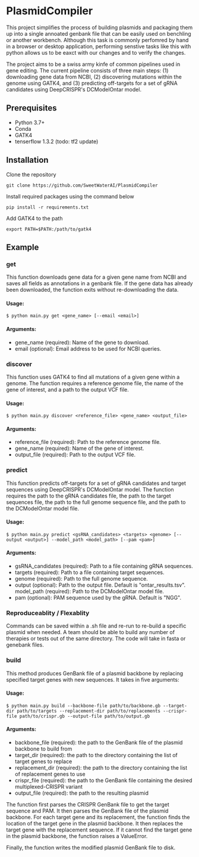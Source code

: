 # PlasmidCompiler
This project simplifies the process of building plasmids and packaging them up into a single annoated genbank file that can be easily used on benchling or another workbench.  Although this task is commonly perfomred by hand in a browser or desktop application, performing senstive tasks like this with python allows us to be eaxct with our changes and to verify the changes.

The project aims to be a swiss army kinfe of common pipelines used in gene editing. The current pipeline consists of three main steps: (1) downloading gene data from NCBI, (2) discovering mutations within the genome using GATK4, and (3) predicting off-targets for a set of gRNA candidates using DeepCRISPR's DCModelOntar model.

## Prerequisites
- Python 3.7+
- Conda
- GATK4
- tenserflow 1.3.2 (todo: tf2 update)

## Installation
Clone the repository

`git clone https://github.com/SweetWaterAI/PlasmidCompiler`

Install required packages using the command below

`pip install -r requirements.txt`

Add GATK4 to the path

`export PATH=$PATH:/path/to/gatk4`


## Example

### get
This function downloads gene data for a given gene name from NCBI and saves all fields as annotations in a genbank file. If the gene data has already been downloaded, the function exits without re-downloading the data.

#### Usage:

`$ python main.py get <gene_name> [--email <email>]`

#### Arguments:

- gene_name (required): Name of the gene to download.
- email (optional): Email address to be used for NCBI queries.

### discover
This function uses GATK4 to find all mutations of a given gene within a genome. The function requires a reference genome file, the name of the gene of interest, and a path to the output VCF file.

#### Usage:

`$ python main.py discover <reference_file> <gene_name> <output_file>`

#### Arguments:

- reference_file (required): Path to the reference genome file.
- gene_name (required): Name of the gene of interest.
- output_file (required): Path to the output VCF file.


### predict
This function predicts off-targets for a set of gRNA candidates and target sequences using DeepCRISPR's DCModelOntar model. The function requires the path to the gRNA candidates file, the path to the target sequences file, the path to the full genome sequence file, and the path to the DCModelOntar model file.

#### Usage:

`$ python main.py predict <gsRNA_candidates> <targets> <genome> [--output <output>] --model_path <model_path> [--pam <pam>]`

#### Arguments:

- gsRNA_candidates (required): Path to a file containing gRNA sequences.
- targets (required): Path to a file containing target sequences.
- genome (required): Path to the full genome sequence.
- output (optional): Path to the output file. Default is "ontar_results.tsv".
model_path (required): Path to the DCModelOntar model file.
- pam (optional): PAM sequence used by the gRNA. Default is "NGG".
### Reproduceablity / Flexablity
Commands can be saved within a .sh file and re-run to re-build a specific plasmid when needed. A team should be able to build any number of therapies or tests out of the same directory.  The code will take in fasta or genebank files.

### build
This method produces GenBank file of a plasmid backbone by replacing specified target genes with new sequences. It takes in five arguments:

#### Usage:

`$ python main.py build --backbone-file path/to/backbone.gb --target-dir path/to/targets --replacement-dir path/to/replacements --crispr-file path/to/crispr.gb --output-file path/to/output.gb`

#### Arguments:

- backbone_file (required): the path to the GenBank file of the plasmid backbone to build from
- target_dir (required): the path to the directory containing the list of target genes to replace
- replacement_dir (required): the path to the directory containing the list of replacement genes to use
- crispr_file (required): the path to the GenBank file containing the desired multiplexed-CRISPR variant
- output_file (required): the path to the resulting plasmid

The function first parses the CRISPR GenBank file to get the target sequence and PAM. It then parses the GenBank file of the plasmid backbone. For each target gene and its replacement, the function finds the location of the target gene in the plasmid backbone. It then replaces the target gene with the replacement sequence. If it cannot find the target gene in the plasmid backbone, the function raises a ValueError.

Finally, the function writes the modified plasmid GenBank file to disk.
